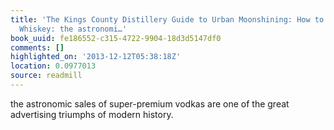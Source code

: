 ```yaml
---
title: 'The Kings County Distillery Guide to Urban Moonshining: How to Make and Drink
  Whiskey: the astronomi…'
book_uuid: fe186552-c315-4722-9904-18d3d5147df0
comments: []
highlighted_on: '2013-12-12T05:38:18Z'
location: 0.0977013
source: readmill
---
```


the astronomic sales of super-premium vodkas are one of the great advertising triumphs of modern history.
